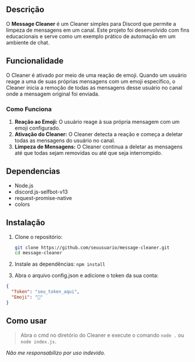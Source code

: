 ## Descrição

O **Message Cleaner** é um Cleaner simples para Discord que permite a limpeza de mensagens em um canal. Este projeto foi desenvolvido com fins educacionais e serve como um exemplo prático de automação em um ambiente de chat.

## Funcionalidade

O Cleaner é ativado por meio de uma reação de emoji. Quando um usuário reage a uma de suas próprias mensagens com um emoji específico, o Cleaner inicia a remoção de todas as mensagens desse usuário no canal onde a mensagem original foi enviada.

### Como Funciona

1. **Reação ao Emoji:** O usuário reage à sua própria mensagem com um emoji configurado.
2. **Ativação do Cleaner:** O Cleaner detecta a reação e começa a deletar todas as mensagens do usuário no canal.
3. **Limpeza de Mensagens:** O Cleaner continua a deletar as mensagens até que todas sejam removidas ou até que seja interrompido.

## Dependencias

- Node.js
- discord.js-selfbot-v13
- request-promise-native
- colors

## Instalação

1. Clone o repositório:
   ```bash
   git clone https://github.com/seuusuario/message-cleaner.git
   cd message-cleaner

2. Instale as dependências:
`npm install`

3. Abra o arquivo config.json e adicione o token da sua conta:
```json
{
  "Token": "seu_token_aqui",
  "Emoji": "🤙"
}
```
## Como usar

> Abra o cmd no diretório do Cleaner e execute o comando `node .` ou `node index.js`.

*Não me responsabilizo por uso indevido.*

